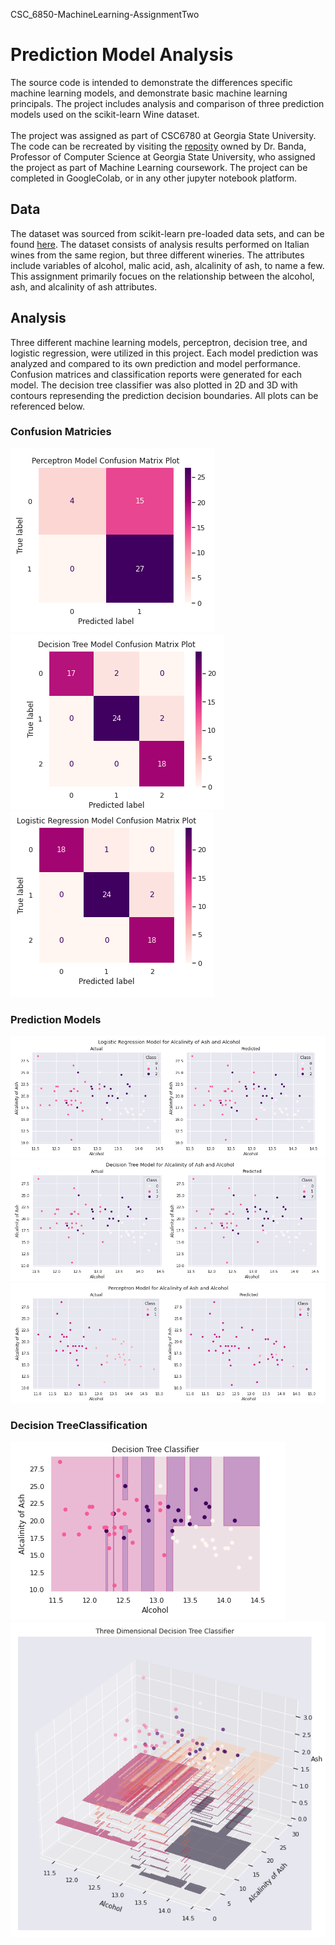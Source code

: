 CSC_6850-MachineLearning-AssignmentTwo
# Prediction Model Analysis
The source code is intended to demonstrate the differences specific machine learning models, and demonstrate basic machine learning principals. The project includes analysis and comparison of three prediction models used on the scikit-learn Wine dataset. 
<br>
<br>
The project was assigned as part of CSC6780 at Georgia State University. The code can be recreated by visiting the [reposity](https://github.com/jmbanda/CSC4850-Machine-Learning/blob/main/Assignment2_ML.ipynb) owned by Dr. Banda, Professor of Computer Science at Georgia State University, who assigned the project as part of Machine Learning coursework. The project can be completed in GoogleColab, or in any other jupyter notebook platform.  
## Data
The dataset was sourced from scikit-learn pre-loaded data sets, and can be found [here](https://archive.ics.uci.edu/ml/datasets/wine). The dataset consists of analysis results performed on Italian wines from the same region, but three different wineries. The attributes include variables of alcohol, malic acid, ash, alcalinity of ash, to name a few. This assignment primarily focues on the relationship between the alcohol, ash, and alcalinity of ash attributes. 

## Analysis
Three different machine learning models, perceptron, decision tree, and logistic regression, were utilized in this project. Each model prediction was analyzed and compared to its own prediction and model performance. Confusion matrices and classification reports were generated for each model. The decision tree classifier was also plotted in 2D and 3D with contours represending the prediction decision boundaries. All plots can be referenced below.


### Confusion Matricies 
![perceptron matrix](https://github.com/dgambone3/CSC_6850-MachineLearning-AssignmentTwo/blob/main/images/perceptron-matrix.png)
![decision tree matrix](https://github.com/dgambone3/CSC_6850-MachineLearning-AssignmentTwo/blob/main/images/decision-tree-matrix.png)
![logreg matrix](https://github.com/dgambone3/CSC_6850-MachineLearning-AssignmentTwo/blob/main/images/logreg-matrix.png)

### Prediction Models
![logreg plot](https://github.com/dgambone3/CSC_6850-MachineLearning-AssignmentTwo/blob/main/images/logreg-plot.png)
![decision tree plot](https://github.com/dgambone3/CSC_6850-MachineLearning-AssignmentTwo/blob/main/images/decision-tree-plot.png)
![perceptron plot](https://github.com/dgambone3/CSC_6850-MachineLearning-AssignmentTwo/blob/main/images/perceptron-model.png)


### Decision TreeClassification
![2d](https://github.com/dgambone3/CSC_6850-MachineLearning-AssignmentTwo/blob/main/images/tree-classify-2d.png)
![3d](https://github.com/dgambone3/CSC_6850-MachineLearning-AssignmentTwo/blob/main/images/tree-classify-3d.png)
